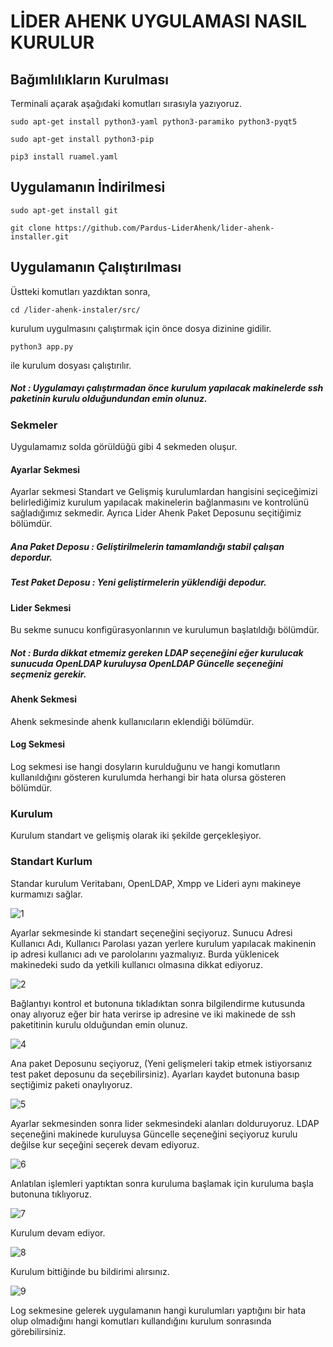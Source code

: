 # LİDER AHENK UYGULAMASI NASIL KURULUR

## Bağımlılıkların Kurulması

Terminali açarak aşağıdaki komutları sırasıyla yazıyoruz.

````
sudo apt-get install python3-yaml python3-paramiko python3-pyqt5
````

````
sudo apt-get install python3-pip
````

````
pip3 install ruamel.yaml
````
## Uygulamanın İndirilmesi
````
sudo apt-get install git
````

````
git clone https://github.com/Pardus-LiderAhenk/lider-ahenk-installer.git
````
## Uygulamanın Çalıştırılması

Üstteki komutları yazdıktan sonra,

````
cd /lider-ahenk-instaler/src/
````

kurulum uygulmasını çalıştırmak için önce dosya dizinine gidilir.

````
python3 app.py
````

ile kurulum dosyası çalıştırılır.

##### Not : Uygulamayı çalıştırmadan önce kurulum yapılacak makinelerde ssh paketinin kurulu olduğundundan emin olunuz.

### Sekmeler

Uygulamamız solda görüldüğü gibi 4 sekmeden oluşur.

#### Ayarlar Sekmesi

Ayarlar sekmesi Standart ve Gelişmiş kurulumlardan hangisini seçiceğimizi belirlediğimiz kurulum yapılacak makinelerin bağlanmasını ve kontrolünü sağladığımız sekmedir. Ayrıca Lider Ahenk Paket Deposunu seçitiğimiz bölümdür.

##### Ana Paket Deposu : Geliştirilmelerin tamamlandığı stabil çalışan depordur.

##### Test Paket Deposu : Yeni geliştirmelerin yüklendiği depodur.

#### Lider Sekmesi

Bu sekme sunucu konfigürasyonlarının ve kurulumun başlatıldığı bölümdür.
##### Not : Burda dikkat etmemiz gereken LDAP seçeneğini eğer kurulucak sunucuda  OpenLDAP kuruluysa OpenLDAP Güncelle seçeneğini seçmeniz gerekir.

#### Ahenk Sekmesi

Ahenk sekmesinde ahenk kullanıcıların eklendiği bölümdür.

#### Log Sekmesi

Log sekmesi ise hangi dosyların kurulduğunu ve hangi komutların kullanıldığını gösteren kurulumda herhangi bir hata olursa gösteren bölümdür.

### Kurulum

Kurulum standart ve gelişmiş olarak iki şekilde gerçekleşiyor.

### Standart Kurlum

Standar kurulum Veritabanı, OpenLDAP, Xmpp ve Lideri aynı makineye kurmamızı sağlar.

![1](1.png)

Ayarlar sekmesinde ki standart seçeneğini seçiyoruz.
Sunucu Adresi
Kullanıcı Adı,
Kullanıcı Parolası yazan yerlere kurulum yapılacak makinenin ip adresi kullanıcı adı ve parololarını yazmalıyız. Burda yüklenicek makinedeki sudo da yetkili kullanıcı olmasına dikkat ediyoruz.

![2](2.png)

Bağlantıyı kontrol et butonuna tıkladıktan sonra bilgilendirme kutusunda onay alıyoruz eğer bir hata verirse ip adresine ve iki makinede de ssh paketitinin kurulu olduğundan emin olunuz.

![4](4.png)

Ana paket Deposunu seçiyoruz, (Yeni gelişmeleri takip etmek istiyorsanız test paket deposunu da seçebilirsiniz).
Ayarları kaydet butonuna basıp seçtiğimiz paketi onaylıyoruz.

![5](5.png)

Ayarlar sekmesinden sonra lider sekmesindeki alanları dolduruyoruz. LDAP seçeneğini makinede kuruluysa Güncelle seçeneğini seçiyoruz kurulu değilse kur seçeğini seçerek devam ediyoruz.

![6](6.png)

Anlatılan işlemleri yaptıktan sonra kuruluma başlamak için kuruluma başla butonuna tıklıyoruz.

![7](7.png)

Kurulum devam ediyor.

![8](8.png)

Kurulum bittiğinde bu bildirimi alırsınız.

![9](9.png)

Log sekmesine gelerek uygulamanın hangi kurulumları yaptığını bir hata olup olmadığını hangi komutları kullandığını kurulum sonrasında görebilirsiniz.
